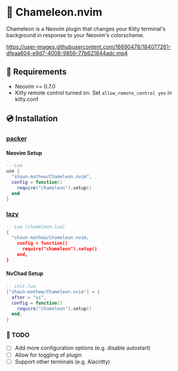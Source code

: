 # 🦎 Chameleon.nvim

Chameleon is a Neovim plugin that changes your Kitty terminal's background in response to your Neovim's colorscheme.

https://user-images.githubusercontent.com/16690478/184077261-dfeaa604-e9d7-4008-9856-77b621844adc.mp4

## 🔌 Requirements

- Neovim >= 0.7.0
- Kitty remote control turned on. Set `allow_remote_control yes` in kitty.conf

## 💿 Installation

### [packer](https://github.com/wbthomason/packer.nvim)

#### Neovim Setup
```lua
-- Lua
use {
  "shaun-mathew/Chameleon.nvim",
  config = function()
    require("chameleon").setup()
  end
}
```
### [lazy](https://github.com/folke/lazy.nvim)
```lua
-- Lua (chameleon.lua)
{
  "shaun-mathew/Chameleon.nvim,
    config = function()
      require("chameleon").setup()
    end,
}
```

#### NvChad Setup
```lua
-- init.lua
["shaun-mathew/Chameleon.nvim"] = {
  after = "ui",
  config = function()
    require("chameleon").setup()
  end,
}
```

### 📄 TODO
- [ ] Add more configuration options (e.g. disable autostart)
- [ ] Allow for toggling of plugin
- [ ] Support other terminals (e.g. Alacritty)
